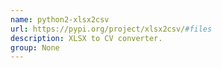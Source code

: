 ```yaml
---
name: python2-xlsx2csv
url: https://pypi.org/project/xlsx2csv/#files
description: XLSX to CV converter.
group: None
---
```


